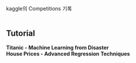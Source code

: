 kaggle의 Competitions 기록</br></br>
## **Tutorial**
**Titanic - Machine Learning from Disaster**</br>
**House Prices - Advanced Regression Techniques**